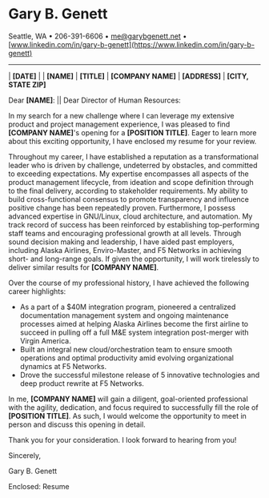 <!--
% Gary B. Genett
% Pathfinder & Technologist :: Cover Letter
% v6.4 (2019-11-13)
-->

<!-- ############################################################### -->

<!--
[docx]
  * show special characters
  * ctrl-a
    * black
    * justify (not name and address information)
  * titles
    * center
    * name = size: 20
    * all = remove space before paragraph + remove space after paragraph
    * horizontal line = remove space before paragraph + add space after paragraph
  * horizontal lines
    * format -> picture = height: 0.1 + use solid color (no shade)
  * other
    * remove trailing empty lines
  * hide special characters
-->

<!-- ############################################################### -->

# Gary B. Genett

Seattle, WA &#8226; 206-391-6606 &#8226; <me@garybgenett.net> &#8226; [www.linkedin.com/in/gary-b-genett](https://www.linkedin.com/in/gary-b-genett)

------------------------------------------------------------------------

| **[DATE]**
|
| **[NAME]**
| **[TITLE]**
| **[COMPANY NAME]**
| **[ADDRESS]**
| **[CITY, STATE ZIP]**

Dear **[NAME]**: || Dear Director of Human Resources:

In my search for a new challenge where I can leverage my extensive product and project management experience, I was pleased to find **[COMPANY NAME]**'s opening for a **[POSITION TITLE]**.  Eager to learn more about this exciting opportunity, I have enclosed my resume for your review.

Throughout my career, I have established a reputation as a transformational leader who is driven by challenge, undeterred by obstacles, and committed to exceeding expectations.  My expertise encompasses all aspects of the product management lifecycle, from ideation and scope definition through to the final delivery, according to stakeholder requirements.  My ability to build cross-functional consensus to promote transparency and influence positive change has been repeatedly proven.  Furthermore, I possess advanced expertise in GNU/Linux, cloud architecture, and automation.  My track record of success has been reinforced by establishing top-performing staff teams and encouraging professional growth at all levels.  Through sound decision making and leadership, I have aided past employers, including Alaska Airlines, Enviro-Master, and F5 Networks in achieving short- and long-range goals.  If given the opportunity, I will work tirelessly to deliver similar results for **[COMPANY NAME]**.

Over the course of my professional history, I have achieved the following career highlights:

  * As a part of a $40M integration program, pioneered a centralized documentation management system and ongoing maintenance processes aimed at helping Alaska Airlines become the first airline to succeed in pulling off a full M&E system integration post-merger with Virgin America.
  * Built an integral new cloud/orchestration team to ensure smooth operations and optimal productivity amid evolving organizational dynamics at F5 Networks.
  * Drove the successful milestone release of 5 innovative technologies and deep product rewrite at F5 Networks.

In me, **[COMPANY NAME]** will gain a diligent, goal-oriented professional with the agility, dedication, and focus required to successfully fill the role of **[POSITION TITLE]**.  As such, I would welcome the opportunity to meet in person and discuss this opening in detail.

Thank you for your consideration.  I look forward to hearing from you!

Sincerely,

Gary B. Genett

Enclosed: Resume

